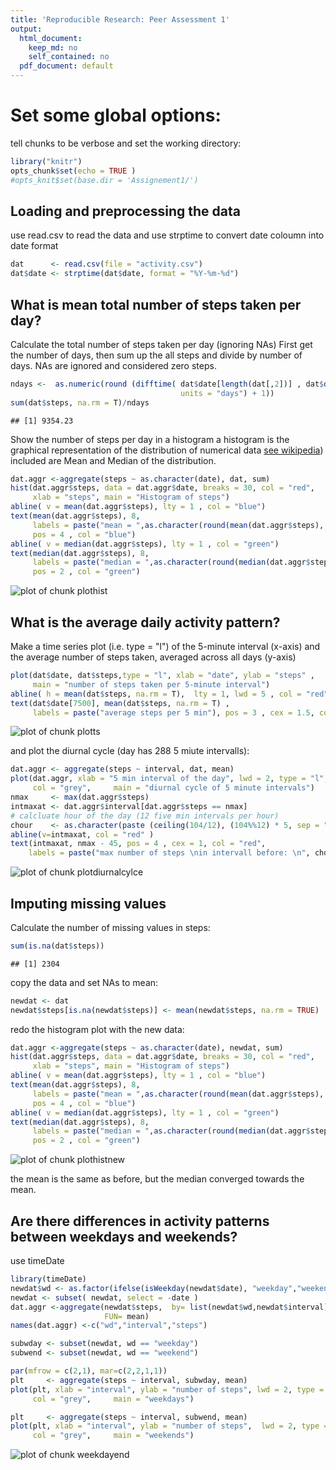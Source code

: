 ```yaml
---
title: 'Reproducible Research: Peer Assessment 1'
output:
  html_document:
    keep_md: no
    self_contained: no
  pdf_document: default
---
```



# Set some global options:

tell chunks to be verbose and set the working directory:

```r
library("knitr")
opts_chunk$set(echo = TRUE )
#opts_knit$set(base.dir = 'Assignement1/')
```

## Loading and preprocessing the data


use read.csv to read the data and use strptime to convert date coloumn into 
date format


```r
dat      <- read.csv(file = "activity.csv")
dat$date <- strptime(dat$date, format = "%Y-%m-%d")
```

## What is mean total number of steps taken per day?

Calculate the total number of steps taken per day (ignoring NAs)
First get the number of days, then sum up the all steps and divide by number 
of days. NAs are ignored and considered zero steps.


```r
ndays <-  as.numeric(round (difftime( dat$date[length(dat[,2])] , dat$date[1], 
                                      units = "days") + 1))
sum(dat$steps, na.rm = T)/ndays 
```

```
## [1] 9354.23
```

Show the number of steps per day in a histogram 
a histogram is the  graphical 
representation of the distribution of numerical data 
[see wikipedia](https://en.wikipedia.org/wiki/Histogram)) included are Mean and Median of the distribution.


```r
dat.aggr <-aggregate(steps ~ as.character(date), dat, sum)
hist(dat.aggr$steps, data = dat.aggr$date, breaks = 30, col = "red", 
     xlab = "steps", main = "Histogram of steps")
abline( v = mean(dat.aggr$steps), lty = 1 , col = "blue")
text(mean(dat.aggr$steps), 8, 
     labels = paste("mean = ",as.character(round(mean(dat.aggr$steps), 2))), 
     pos = 4 , col = "blue")
abline( v = median(dat.aggr$steps), lty = 1 , col = "green")
text(median(dat.aggr$steps), 8, 
     labels = paste("median = ",as.character(round(median(dat.aggr$steps), 2))), 
     pos = 2 , col = "green")
```

![plot of chunk plothist](figure/plothist-1.png)


## What is the average daily activity pattern?

Make a time series plot (i.e. type = "l") of the 5-minute interval (x-axis) and the average number of steps taken, averaged across all days (y-axis)

```r
plot(dat$date, dat$steps,type = "l", xlab = "date", ylab = "steps" , 
     main = "number of steps taken per 5-minute interval")
abline( h = mean(dat$steps, na.rm = T),  lty = 1, lwd = 5 , col = "red")
text(dat$date[7500], mean(dat$steps, na.rm = T) , 
     labels = paste("average steps per 5 min"), pos = 3 , cex = 1.5, col = "red" )
```

![plot of chunk plotts](figure/plotts-1.png)

and plot the diurnal cycle (day has 288 5 miute intervalls):


```r
dat.aggr <- aggregate(steps ~ interval, dat, mean)
plot(dat.aggr, xlab = "5 min interval of the day", lwd = 2, type = "l", 
     col = "grey",     main = "diurnal cycle of 5 minute intervals")
nmax     <- max(dat.aggr$steps)
intmaxat <- dat.aggr$interval[dat.aggr$steps == nmax]
# calcluate hour of the day (12 five min intervals per hour)
chour    <- as.character(paste (ceiling(104/12), (104%%12) * 5, sep = ":"))
abline(v=intmaxat, col = "red" )
text(intmaxat, nmax - 45, pos = 4 , cex = 1, col = "red",
    labels = paste("max number of steps \nin intervall before: \n", chour, "hh:mm") )
```

![plot of chunk plotdiurnalcylce](figure/plotdiurnalcylce-1.png)


## Imputing missing values

Calculate the number of missing values in steps: 

```r
sum(is.na(dat$steps))
```

```
## [1] 2304
```
copy the data and set NAs to mean:

```r
newdat <- dat
newdat$steps[is.na(newdat$steps)] <- mean(newdat$steps, na.rm = TRUE)
```

redo the histogram plot with the new data:


```r
dat.aggr <-aggregate(steps ~ as.character(date), newdat, sum)
hist(dat.aggr$steps, data = dat.aggr$date, breaks = 30, col = "red", 
     xlab = "steps", main = "Histogram of steps")
abline( v = mean(dat.aggr$steps), lty = 1 , col = "blue")
text(mean(dat.aggr$steps), 8, 
     labels = paste("mean = ",as.character(round(mean(dat.aggr$steps), 2))), 
     pos = 4 , col = "blue")
abline( v = median(dat.aggr$steps), lty = 1 , col = "green")
text(median(dat.aggr$steps), 8, 
     labels = paste("median = ",as.character(round(median(dat.aggr$steps), 2))), 
     pos = 2 , col = "green")
```

![plot of chunk plothistnew](figure/plothistnew-1.png)


the mean is the same as before, but the median converged towards the mean.

## Are there differences in activity patterns between weekdays and weekends?

use timeDate 

```r
library(timeDate)
newdat$wd <- as.factor(ifelse(isWeekday(newdat$date), "weekday","weekend"))
newdat <- subset( newdat, select = -date )
dat.aggr <-aggregate(newdat$steps,  by= list(newdat$wd,newdat$interval),
                     FUN= mean)
names(dat.aggr) <-c("wd","interval","steps")

subwday <- subset(newdat, wd == "weekday")
subwend <- subset(newdat, wd == "weekend")

par(mfrow = c(2,1), mar=c(2,2,1,1))
plt     <- aggregate(steps ~ interval, subwday, mean)
plot(plt, xlab = "interval", ylab = "number of steps", lwd = 2, type = "l", 
     col = "grey",     main = "weekdays")

plt     <- aggregate(steps ~ interval, subwend, mean)
plot(plt, xlab = "interval", ylab = "number of steps",  lwd = 2, type = "l", 
     col = "grey",     main = "weekends")
```

![plot of chunk weekdayend](figure/weekdayend-1.png)

